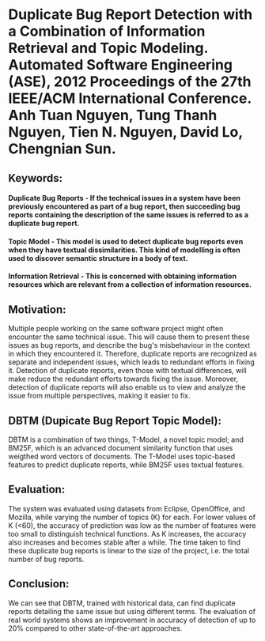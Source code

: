 # Duplicate Bug Report Detection with a Combination of Information Retrieval and Topic Modeling. Automated Software Engineering (ASE), 2012 Proceedings of the 27th IEEE/ACM International Conference. Anh Tuan Nguyen, Tung Thanh Nguyen, Tien N. Nguyen, David Lo, Chengnian Sun.

## Keywords:
#### Duplicate Bug Reports - If the technical issues in a system have been previously encountered as part of a bug report, then succeeding bug reports containing the description of the same issues is referred to as a duplicate bug report.

#### Topic Model - This model is used to detect duplicate bug reports even when they have textual dissimilarities. This kind of modelling is often used to discover semantic structure in a body of text.

#### Information Retrieval - This is concerned with obtaining information resources which are relevant from a collection of information resources.

## Motivation: 
Multiple people working on the same software project might often encounter the same technical issue. This will cause them to present these issues as bug reports, and describe the bug's misbehaviour in the context in which they encountered it. Therefore, duplicate reports are recognized as separate and independent issues, which leads to redundant efforts in fixing it. Detection of duplicate reports, even those with textual differences, will make reduce the redundant efforts towards fixing the issue. Moreover, detection of duplicate reports will also enable us to view and analyze the issue from multiple perspectives, making it easier to fix.

## DBTM (Dupicate Bug Report Topic Model): 
DBTM is a combination of two things, T-Model, a novel topic model; and BM25F, which is an advanced document similarity function that uses weigthed word vectors of documents. The T-Model uses topic-based features to predict duplicate reports, while BM25F uses textual features.

## Evaluation:
The system was evaluated using datasets from Eclipse, OpenOffice, and Mozilla, while varying the number of topics (K) for each. For lower values of K (<60), the accuracy of prediction was low as the number of features were too small to distinguish technical functions. As K increases, the accuracy also increases and becomes stable after a while. The time taken to find these duplicate bug reports is linear to the size of the project, i.e. the total number of bug reports.

## Conclusion:
We can see that DBTM, trained with historical data, can find duplicate reports detailing the same issue but using different terms. The evaluation of real world systems shows an improvement in accuracy of detection of up to 20% compared to other state-of-the-art approaches.
